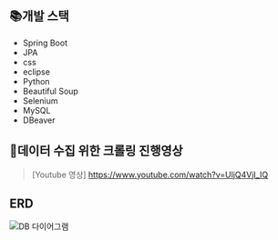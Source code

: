 ## :books:개발 스택
  * Spring Boot
  * JPA
  * css
  * eclipse
  * Python
  * Beautiful Soup
  * Selenium
  * MySQL
  * DBeaver

    
## :floppy_disk:데이터 수집 위한 크롤링 진행영상

> [Youtube 영상]  <https://www.youtube.com/watch?v=UljQ4VjI_IQ>


## ERD
![DB 다이어그램](https://github.com/SeoDongHyeok/RecommendGame/assets/144187210/d16faefb-35c6-4b89-a9d2-d8e85ce89f0e)
